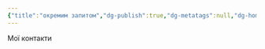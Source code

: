 ```yaml
---
{"title":"окремим запитом","dg-publish":true,"dg-metatags":null,"dg-home":null,"permalink":"/okremim-zapitom/","dgPassFrontmatter":true,"noteIcon":""}
---
```


Мої контакти 